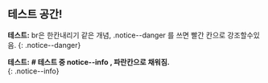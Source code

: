 ## 테스트 공간!<br>
**테스트:** br은 한칸내리기 같은 개념, .notice--danger 를 쓰면 빨간 칸으로 강조할수있음.
{: .notice--danger}

**테스트:** 
**# 테스트 중 notice--info , 파란칸으로 채워짐.**<br>
{: .notice--info}
